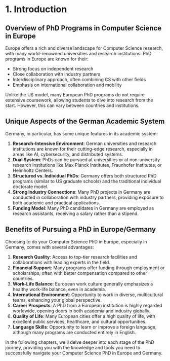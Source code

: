 # 1. Introduction

## Overview of PhD Programs in Computer Science in Europe

Europe offers a rich and diverse landscape for Computer Science research, with many world-renowned universities and research institutions. PhD programs in Europe are known for their:

* Strong focus on independent research
* Close collaboration with industry partners
* Interdisciplinary approach, often combining CS with other fields
* Emphasis on international collaboration and mobility

Unlike the US model, many European PhD programs do not require extensive coursework, allowing students to dive into research from the start. However, this can vary between countries and institutions.

## Unique Aspects of the German Academic System

Germany, in particular, has some unique features in its academic system:

1. **Research-Intensive Environment**: German universities and research institutions are known for their cutting-edge research, especially in areas like AI, cybersecurity, and distributed systems.
2. **Dual System**: PhDs can be pursued at universities or at non-university research institutions like Max Planck Institutes, Fraunhofer Institutes, or Helmholtz Centers.
3. **Structured vs. Individual PhDs**: Germany offers both structured PhD programs (similar to US graduate schools) and the traditional individual doctorate model.
4. **Strong Industry Connections**: Many PhD projects in Germany are conducted in collaboration with industry partners, providing exposure to both academic and practical applications.
5. **Funding Model**: Many PhD candidates in Germany are employed as research assistants, receiving a salary rather than a stipend.

## Benefits of Pursuing a PhD in Europe/Germany

Choosing to do your Computer Science PhD in Europe, especially in Germany, comes with several advantages:

1. **Research Quality**: Access to top-tier research facilities and collaborations with leading experts in the field.
2. **Financial Support**: Many programs offer funding through employment or scholarships, often with better compensation compared to other countries.
3. **Work-Life Balance**: European work culture generally emphasizes a healthy work-life balance, even in academia.
4. **International Environment**: Opportunity to work in diverse, multicultural teams, enhancing your global perspective.
5. **Career Prospects**: A PhD from a European institution is highly regarded worldwide, opening doors in both academia and industry globally.
6. **Quality of Life**: Many European cities offer a high quality of life, with excellent public services, healthcare, and cultural opportunities.
7. **Language Skills**: Opportunity to learn or improve a foreign language, although many programs are conducted entirely in English.

In the following chapters, we'll delve deeper into each stage of the PhD journey, providing you with the knowledge and tools you need to successfully navigate your Computer Science PhD in Europe and Germany.
